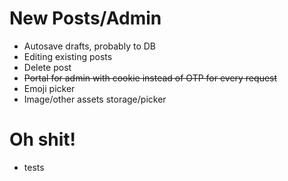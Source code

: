 # New Posts/Admin

- Autosave drafts, probably to DB
- Editing existing posts
- Delete post
- ~~Portal for admin with cookie instead of OTP for every request~~
- Emoji picker
- Image/other assets storage/picker

# Oh shit!

- tests